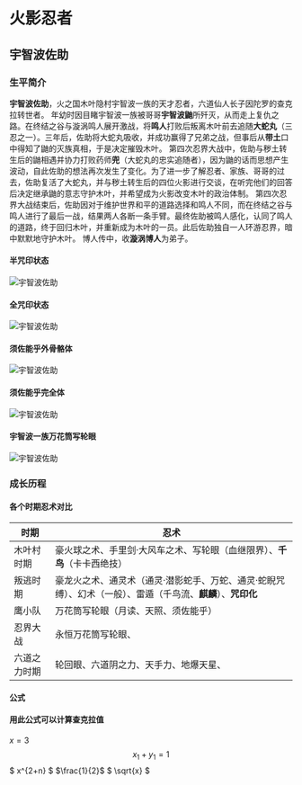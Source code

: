 # 火影忍者
## 宇智波佐助
### 生平简介
**宇智波佐助**，火之国木叶隐村宇智波一族的天才忍者，六道仙人长子因陀罗的查克拉转世者。
年幼时因目睹宇智波一族被哥哥**宇智波鼬**所歼灭，从而走上复仇之路。在终结之谷与漩涡鸣人展开激战，将**鸣人**打败后叛离木叶前去追随**大蛇丸**（三忍之一）。三年后，佐助将大蛇丸吸收，并成功赢得了兄弟之战，但事后从**带土**口中得知了鼬的灭族真相，于是决定摧毁木叶。
第四次忍界大战中，佐助与秽土转生后的鼬相遇并协力打败药师**兜**（大蛇丸的忠实追随者），因为鼬的话而思想产生波动，自此佐助的想法再次发生了变化。为了进一步了解忍者、家族、哥哥的过去，佐助复活了大蛇丸，并与秽土转生后的四位火影进行交谈，在听完他们的回答后决定继承鼬的意志守护木叶，并希望成为火影改变木叶的政治体制。
第四次忍界大战结束后，佐助因对于维护世界和平的道路选择和鸣人不同，而在终结之谷与鸣人进行了最后一战，结果两人各断一条手臂。最终佐助被鸣人感化，认同了鸣人的道路，终于回归木叶，并重新成为木叶的一员。此后佐助独自一人环游忍界，暗中默默地守护木叶。
博人传中，收**漩涡博人**为弟子。
#### 半咒印状态
![宇智波佐助](C:\Users\李义江\Desktop\宇智波佐助\半咒印.jpg)
#### 全咒印状态
![宇智波佐助](C:\Users\李义江\Desktop\宇智波佐助\全咒印模式.jpg)
#### 须佐能乎外骨骼体
![宇智波佐助](C:\Users\李义江\Desktop\宇智波佐助\须佐能乎外骨骼体.png)
#### 须佐能乎完全体
![宇智波佐助](C:\Users\李义江\Desktop\宇智波佐助\须佐能乎完全体.png)
#### 宇智波一族万花筒写轮眼
![宇智波佐助](C:\Users\李义江\Desktop\宇智波佐助\写轮眼.png)

### 成长历程
#### 各个时期忍术对比
|时期|忍术|
| - | -| 
|木叶村时期|豪火球之术、手里剑·大风车之术、写轮眼（血继限界）、**千鸟**（卡卡西绝技）|
|叛逃时期|豪龙火之术、通灵术（通灵·潜影蛇手、万蛇、通灵·蛇睨咒缚）、幻术（一般）、雷遁（千鸟流、**麒麟**）、**咒印化**|
|鹰小队|万花筒写轮眼（月读、天照、须佐能乎）|
|忍界大战|永恒万花筒写轮眼、|
|六道之力时期|轮回眼、六道阴之力、天手力、地爆天星、|

#### 公式
#### 用此公式可以计算查克拉值

$x=3$
$$ x_1+y_1=1 $$
$ x^{2+n} $
$\frac{1}{2}$
$ \sqrt{x} $





